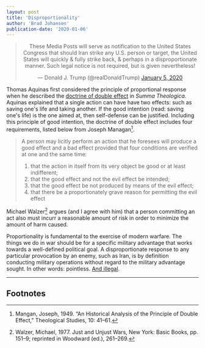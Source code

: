 ```yaml
---
layout: post
title: 'Disproportionality'
author: 'Brad Johansen'
publication-date: '2020-01-06'
---
```


<center><blockquote class="twitter-tweet"><p lang="en" dir="ltr">These Media Posts will serve as notification to the United States Congress that should Iran strike any U.S. person or target, the United States will quickly &amp; fully strike back, &amp; perhaps in a disproportionate manner. Such legal notice is not required, but is given nevertheless!</p>&mdash; Donald J. Trump (@realDonaldTrump) <a href="https://twitter.com/realDonaldTrump/status/1213919480574812160?ref_src=twsrc%5Etfw">January 5, 2020</a></blockquote> <script async src="https://platform.twitter.com/widgets.js" charset="utf-8"></script></center>

Thomas Aquinas first considered the principle of proportional response when he described the [doctrine of double effect](https://plato.stanford.edu/entries/double-effect/) in *Summa Theologica*. Aquinas explained that a single action can have  have two effects: such as saving one's life and taking another. If the good intention (read: saving one's life) is the one aimed at, then self-defense can be justified. Including this principle of good intention, the doctrine of double effect includes four requirements, listed below from Joseph Managan[^fn1].

> A person may licitly perform an action that he foresees will produce a good effect and a bad effect provided that four conditions are verified at one and the same time:
> 1. that the action in itself from its very object be good or at least indifferent;
> 2. that the good effect and not the evil effect be intended;
> 3. that the good effect be not produced by means of the evil effect;
> 4. that there be a proportionately grave reason for permitting the evil effect

Michael Walzer[^fn2] argues (and I agree with him) that a person committing an act also must incurr a reasonable amount of risk in order to minimize the amount of harm caused.

Proportionality is fundamental to the exercise of modern warfare. The things we do in war should be for a specific military advantage that works towards a well-defined political goal. A disproportionate response to any particular provocation by an enemy, such as Iran, is by definition conducting military operations without regard to the military advantage sought. In other words: pointless. [And illegal](https://casebook.icrc.org/glossary/proportionality).

---
## Footnotes
[^fn1]: Mangan, Joseph, 1949. “An Historical Analysis of the Principle of Double Effect,” Theological Studies, 10: 41–61. 
[^fn2]: Walzer, Michael, 1977. Just and Unjust Wars, New York: Basic Books, pp. 151–9; reprinted in Woodward (ed.), 261–269.
